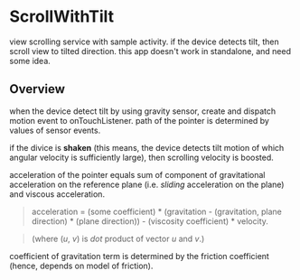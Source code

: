 # ScrollWithTilt
view scrolling service with sample activity. if the device detects tilt, then scroll view to tilted direction. 
this app doesn't work in standalone, and need some idea.

## Overview
when the device detect tilt by using gravity sensor, create and dispatch motion event to onTouchListener.
path of the pointer is determined by values of sensor events. 

if the divice is __shaken__ (this means, the device detects tilt motion of which angular velocity is sufficiently large), then scrolling velocity is boosted.

acceleration of the pointer equals sum of component of gravitational acceleration on the reference plane (i.e. _sliding_ acceleration on the plane) and viscous acceleration. 

> acceleration = (some coefficient) * (gravitation - (gravitation, plane direction) * (plane direction)) - (viscosity coefficient) * velocity. 

> (where (_u_, _v_) is _dot_ product of vector _u_ and _v_.)

coefficient of gravitation term is determined by the friction coefficient (hence, depends on model of friction).
